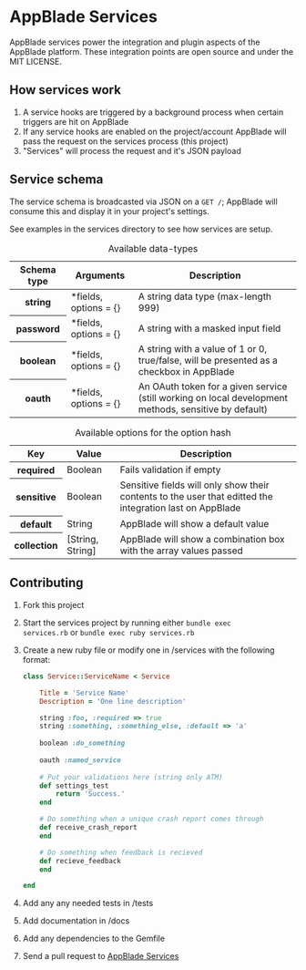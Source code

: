 AppBlade Services
=================

AppBlade services power the integration and plugin aspects of the AppBlade platform. These integration points are open source and under the MIT LICENSE.

How services work
-----------------

1. A service hooks are triggered by a background process when certain triggers are hit on AppBlade
2. If any service hooks are enabled on the project/account AppBlade will pass the request on the services process (this project)
3. "Services" will process the request and it's JSON payload

Service schema
---------------

The service schema is broadcasted via JSON on a <code>GET /</code>; AppBlade will consume this and display it in your project's settings.

See examples in the services directory to see how services are setup.

<table>
<caption>Available data-types</caption>
<thead>
<tr> <th>Schema type</th><th>Arguments</th><th>Description</th></tr>
</thead>
<tbody>
<tr> <th>string</th>  <td>*fields, options = {}</td> <td>A string data type (max-length 999)</td> </tr>
<tr> <th>password</th><td>*fields, options = {}</td> <td>A string with a masked input field</td> </tr>
<tr> <th>boolean</th> <td>*fields, options = {}</td> <td>A string with a value of 1 or 0, true/false, will be presented as a checkbox in AppBlade</td> </tr>
<tr> <th>oauth</th>   <td>*fields, options = {}</td> <td>An OAuth token for a given service (still working on local development methods, sensitive by default)</td> </tr>
</tbody>
</table>


<table>
<caption>Available options for the option hash</caption>
<thead>
<tr> <th>Key</th><th>Value</th><th>Description</th></tr>
</thead>
<tbody>
<tr> <th>required</th>   <td>Boolean</td>   <td>Fails validation if empty</td> </tr>
<tr> <th>sensitive</th>  <td>Boolean</td>   <td>Sensitive fields will only show their contents to the user that editted the integration last on AppBlade</td></tr>
<tr> <th>default</th>    <td>String</td>       <td>AppBlade will show a default value</td> </tr>
<tr> <th>collection</th> <td>[String, String]</td> <td>AppBlade will show a combination box with the array values passed</td> </tr>
</tbody>
</table>

Contributing
------------

1. Fork this project
2. Start the services project by running either <code>bundle exec services.rb</code> or <code>bundle exec ruby services.rb</code>
3. Create a new ruby file or modify one in /services with the following format:

    ```ruby
    class Service::ServiceName < Service

        Title = 'Service Name'
        Description = 'One line description'

    	string :foo, :required => true
        string :something, :something_else, :default => 'a'
        
        boolean :do_something
        
        oauth :named_service
        
        # Put your validations here (string only ATM)
        def settings_test
            return 'Success.'
        end

    	# Do something when a unique crash report comes through
    	def receive_crash_report 
    	end

    	# Do something when feedback is recieved
    	def recieve_feedback
    	end

    end
    ```

4. Add any any needed tests in /tests
5. Add documentation in /docs
6. Add any dependencies to the Gemfile
7. Send a pull request to [AppBlade Services](https://github.com/AppBlade/Services)
